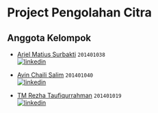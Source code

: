 # Project Pengolahan Citra

## Anggota Kelompok

- [Ariel Matius Surbakti](https://github.com/MattRiel)
  `201401038`<br />
  [![linkedin](https://img.shields.io/badge/linkedin-0A66C2?style=for-the-badge&logo=linkedin&logoColor=white)](https://www.linkedin.com/in/arielmatius/)

- [Avin Chaili Salim](https://github.com/AvinChailiSalim)
  `201401040` <br />
  [![linkedin](https://img.shields.io/badge/linkedin-0A66C2?style=for-the-badge&logo=linkedin&logoColor=white)](https://www.linkedin.com/in/avin-salim-682218201/)

- [TM Rezha Taufiqurrahman](https://github.com/RezhaTaufik)
  `201401019`<br />
  [![linkedin](https://img.shields.io/badge/linkedin-0A66C2?style=for-the-badge&logo=linkedin&logoColor=white)](https://www.linkedin.com/in/rezha-taufik-7b2b21223/)

